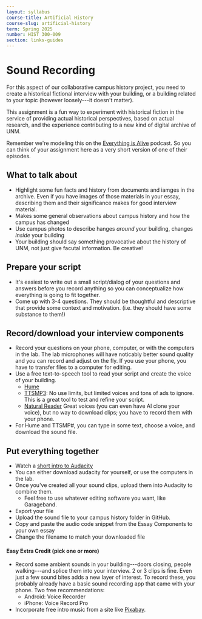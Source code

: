 ```yaml
---
layout: syllabus
course-title: Artificial History
course-slug: artificial-history
term: Spring 2025
number: HIST 300-009
section: links-guides
---
```


# Sound Recording
For this aspect of our collaborative campus history project, you need to create a historical fictional interview with your building, or a building related to your topic (however loosely---it doesn't matter). 

This assignment is a fun way to experiment with historical fiction in the service of providing actual historical perspectives, based on actual research, and the experience contributing to a new kind of digital archive of UNM. 

Remember we're modeling this on the [Everything is Alive](https://www.everythingisalive.com/) podcast. So you can think of your assignment here as a very short version of one of their episodes.

## What to talk about
- Highlight some fun facts and history from documents and iamges in the archive. Even if you have images of those materials in your essay, describing them and their significance makes for good interview material.
- Makes some general observations about campus history and how the campus has changed
- Use campus photos to describe hanges _around_ your building, changes _inside_ your building
- Your building should say something provocative about the history of UNM, not just give facutal information. Be creative!


## Prepare your script
- It's easiest to write out a small script/dialog of your questions and answers before you record anything so you can conceptualize how everything is going to fit together.
- Come up with 3-4 questions. They should be thoughtful and descriptive that provide some context and motivation. (i.e. they should have some substance to them!) 


## Record/download your interview components
- Record your questions on your phone, computer, or with the computers in the lab. The lab microphones will have noticably better sound quality and you can record and adjust on the fly. If you use your phone, you have to transfer files to a computer for editing.
- Use a free text-to-speech tool to read your script and create the voice of your building.  
  - [Hume](https://platform.hume.ai/) 
  - [TTSMP3](https://ttsmp3.com/ai):  No use limits, but limited voices and tons of ads to ignore. This is a great tool to test and refine your script.
  - [Natural Reader](https://www.naturalreaders.com/index.html) Great voices (you can even have AI clone your voice), but no way to download clips; you have to record them with your phone.
- For Hume and TTSMP#, you can type in some text, choose a voice, and download the sound file.


## Put everything together
- Watch a [short intro to Audacity](https://www.youtube.com/watch?v=ox0NSwdOiyA)
- You can either download audacity for yourself, or use the computers in the lab.
- Once you've created all your sound clips, upload them into Audacity to combine them.
  - Feel free to use whatever editing software you want, like Garageband. 
- Export your file
- Upload the sound file to your campus history folder in GitHub.
- Copy and paste the audio code snippet from the Essay Components to your own essay
- Change the filename to match your downloaded file


#### Easy Extra Credit (pick one or more)
- Record some ambient sounds in your building---doors closing, people walking---and splice them into your interview. 2 or 3 clips is fine. Even just a few sound bites adds a new layer of interest. To record these, you probably already have a basic sound recording app that came with your phone. Two free recommendations:
  - Android: Voice Recorder
  - iPhone: Voice Record Pro
- Incorporate free intro music from a site like [Pixabay](https://pixabay.com/).
